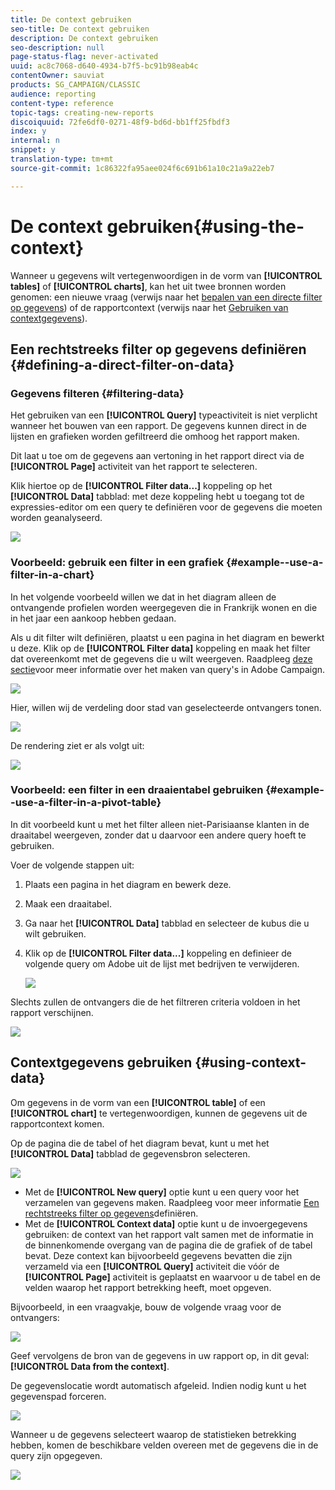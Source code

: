 ```yaml
---
title: De context gebruiken
seo-title: De context gebruiken
description: De context gebruiken
seo-description: null
page-status-flag: never-activated
uuid: ac8c7068-d640-4934-b7f5-bc91b98eab4c
contentOwner: sauviat
products: SG_CAMPAIGN/CLASSIC
audience: reporting
content-type: reference
topic-tags: creating-new-reports
discoiquuid: 72fe6df0-0271-48f9-bd6d-bb1ff25fbdf3
index: y
internal: n
snippet: y
translation-type: tm+mt
source-git-commit: 1c86322fa95aee024f6c691b61a10c21a9a22eb7

---
```



# De context gebruiken{#using-the-context}

Wanneer u gegevens wilt vertegenwoordigen in de vorm van **[!UICONTROL tables]** of **[!UICONTROL charts]**, kan het uit twee bronnen worden genomen: een nieuwe vraag (verwijs naar het [bepalen van een directe filter op gegevens](#defining-a-direct-filter-on-data)) of de rapportcontext (verwijs naar het [Gebruiken van contextgegevens](#using-context-data)).

## Een rechtstreeks filter op gegevens definiëren {#defining-a-direct-filter-on-data}

### Gegevens filteren {#filtering-data}

Het gebruiken van een **[!UICONTROL Query]** typeactiviteit is niet verplicht wanneer het bouwen van een rapport. De gegevens kunnen direct in de lijsten en grafieken worden gefiltreerd die omhoog het rapport maken.

Dit laat u toe om de gegevens aan vertoning in het rapport direct via de **[!UICONTROL Page]** activiteit van het rapport te selecteren.

Klik hiertoe op de **[!UICONTROL Filter data...]** koppeling op het **[!UICONTROL Data]** tabblad: met deze koppeling hebt u toegang tot de expressies-editor om een query te definiëren voor de gegevens die moeten worden geanalyseerd.

![](assets/reporting_filter_data_from_page.png)

### Voorbeeld: gebruik een filter in een grafiek {#example--use-a-filter-in-a-chart}

In het volgende voorbeeld willen we dat in het diagram alleen de ontvangende profielen worden weergegeven die in Frankrijk wonen en die in het jaar een aankoop hebben gedaan.

Als u dit filter wilt definiëren, plaatst u een pagina in het diagram en bewerkt u deze. Klik op de **[!UICONTROL Filter data]** koppeling en maak het filter dat overeenkomt met de gegevens die u wilt weergeven. Raadpleeg [deze sectie](../../platform/using/about-queries-in-campaign.md)voor meer informatie over het maken van query&#39;s in Adobe Campaign.

![](assets/s_ncs_advuser_report_wizard_029.png)

Hier, willen wij de verdeling door stad van geselecteerde ontvangers tonen.

![](assets/reporting_graph_with_2vars.png)

De rendering ziet er als volgt uit:

![](assets/reporting_graph_with_2vars_preview.png)

### Voorbeeld: een filter in een draaientabel gebruiken {#example--use-a-filter-in-a-pivot-table}

In dit voorbeeld kunt u met het filter alleen niet-Parisiaanse klanten in de draaitabel weergeven, zonder dat u daarvoor een andere query hoeft te gebruiken.

Voer de volgende stappen uit:

1. Plaats een pagina in het diagram en bewerk deze.
1. Maak een draaitabel.
1. Ga naar het **[!UICONTROL Data]** tabblad en selecteer de kubus die u wilt gebruiken.
1. Klik op de **[!UICONTROL Filter data...]** koppeling en definieer de volgende query om Adobe uit de lijst met bedrijven te verwijderen.

   ![](assets/s_ncs_advuser_report_display_03.png)

Slechts zullen de ontvangers die de het filtreren criteria voldoen in het rapport verschijnen.

![](assets/s_ncs_advuser_report_display_04.png)

## Contextgegevens gebruiken {#using-context-data}

Om gegevens in de vorm van een **[!UICONTROL table]** of een **[!UICONTROL chart]** te vertegenwoordigen, kunnen de gegevens uit de rapportcontext komen.

Op de pagina die de tabel of het diagram bevat, kunt u met het **[!UICONTROL Data]** tabblad de gegevensbron selecteren.

![](assets/s_ncs_advuser_report_datasource_3.png)

* Met de **[!UICONTROL New query]** optie kunt u een query voor het verzamelen van gegevens maken. Raadpleeg voor meer informatie [Een rechtstreeks filter op gegevens](#defining-a-direct-filter-on-data)definiëren.
* Met de **[!UICONTROL Context data]** optie kunt u de invoergegevens gebruiken: de context van het rapport valt samen met de informatie in de binnenkomende overgang van de pagina die de grafiek of de tabel bevat. Deze context kan bijvoorbeeld gegevens bevatten die zijn verzameld via een **[!UICONTROL Query]** activiteit die vóór de **[!UICONTROL Page]** activiteit is geplaatst en waarvoor u de tabel en de velden waarop het rapport betrekking heeft, moet opgeven.

Bijvoorbeeld, in een vraagvakje, bouw de volgende vraag voor de ontvangers:

![](assets/s_ncs_advuser_report_datasource_2.png)

Geef vervolgens de bron van de gegevens in uw rapport op, in dit geval: **[!UICONTROL Data from the context]**.

De gegevenslocatie wordt automatisch afgeleid. Indien nodig kunt u het gegevenspad forceren.

![](assets/s_ncs_advuser_report_datasource_4.png)

Wanneer u de gegevens selecteert waarop de statistieken betrekking hebben, komen de beschikbare velden overeen met de gegevens die in de query zijn opgegeven.

![](assets/s_ncs_advuser_report_datasource_1.png)

